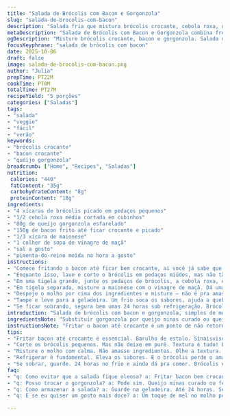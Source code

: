 ```yaml
---
title: "Salada de Brócolis com Bacon e Gorgonzola"
slug: "salada-de-brocolis-com-bacon"
description: "Salada fria que mistura brócolis crocante, cebola roxa, queijo gorgonzola esfarelado e bacon crocante. Molho cremoso com maionese e vinagre de maçã, temperado com sal e pimenta para equilibrar. Refrigera para intensificar sabor. Serve cerca de 5 pessoas, combina textura e sabor marcante com toque ácido e defumado. Pode ser servida como acompanhamento ou prato leve, fácil de preparar, ideal pra dias quentes. Substituições indicadas para quem prefere queijos menos pungentes e opções para ajustes rápidos na cozinha."
metaDescription: "Salada de Brócolis com Bacon e Gorgonzola combina frescor e crocância. Uma experiência de sabores marcantes numa receita simples e deliciosa."
ogDescription: "Misture brócolis crocante, bacon e gorgonzola. Salada deliciosa e refrescante. Ótima para acompanhar ou um prato leve."
focusKeyphrase: "salada de brócolis com bacon"
date: 2025-10-06
draft: false
image: salada-de-brocolis-com-bacon.png
author: "Julia"
prepTime: PT22M
cookTime: PT0M
totalTime: PT27M
recipeYield: "5 porções"
categories: ["Saladas"]
tags:
- "salada"
- "veggie"
- "fácil"
- "verão"
keywords:
- "brócolis crocante"
- "bacon crocante"
- "queijo gorgonzola"
breadcrumb: ["Home", "Recipes", "Saladas"]
nutrition: 
 calories: "440"
 fatContent: "35g"
 carbohydrateContent: "8g"
 proteinContent: "18g"
ingredients:
- "4 xícaras de brócolis picado em pedaços pequenos"
- "1/2 cebola roxa média cortada em cubinhos"
- "80g de queijo gorgonzola esfarelado"
- "150g de bacon frito até ficar crocante e picado"
- "1/3 xícara de maionese"
- "1 colher de sopa de vinagre de maçã"
- "sal a gosto"
- "pimenta-do-reino moída na hora a gosto"
instructions:
- "Comece fritando o bacon até ficar bem crocante, aí você já sabe que vai dar aquele estalo gostoso quando morder. Reserve no papel toalha, pra tirar excesso de gordura – ninguém quer ficar com saladinha oleosa, certo?"
- "Enquanto isso, lave e corte o brócolis em pedaços miúdos, mas não tão pequenos que vire purê depois que o molho for colocado. A textura é essencial, né? Use a mão pra sentir a firmeza. A cebola roxa, pedacinhos pequenos, pra dar aquele susto de sabor quando morder."
- "Em uma tigela grande, junte os pedaços de brócolis, a cebola roxa, o queijo gorgonzola esfarelado (mas se quiser algo mais suave, pode trocar por cream cheese ou queijo minas curado, fica menos invasivo, confia), e o bacon crocante reservado."
- "Em tigela separada, misture a maionese com o vinagre de maçã. Dá uma batida rápida com um garfo até o molho parecer homogêneo. Aqui dá pra experimentar, se sentir muito ácido, coloca um tiquinho de mel pra equilibrar. O molho é o que vai unir sabores, então nada de exagerar e deixar a maionese pesada demais."
- "Despeje o molho por cima dos ingredientes e misture – não é pra amassar, mas ensacar bem todos os pedacinhos. Assim o molho chega em todo lugar, sem molhar demais. Se quiser textura diferente, uma pitada de mostarda dijon dá um toque ácido, testa aí."
- "Tampe e leve para a geladeira. Um frio soca os sabores, ajuda a quebrar aquele amargor do brócolis cru e equilibra o salgado do bacon com o doce do vinagre. Deixe por pelo menos 1 hora e 15 minutos, mas se for até 2h melhor ainda. Antes de servir, prove, ajuste sal e pimenta na hora – às vezes precisa de um tapa a mais."
- "Se ficar sobrando, segura bem umas 24 horas sob refrigeração. Brócolis pode ficar levemente escuro, normal, mas o frescor se mantém. Evite congelar, porque aí vira pastoso, acaba toda a crocância."
introduction: "Salada de brócolis com bacon e gorgonzola, simples de montar, mas cheia de personalidade. O crocante do bacon sobre o fresco do brócolis, combinado com a pungência do queijo cria um contraste que surpreende. Já fiz várias vezes; no começo achei que colocava pouco tempero, a salada ficava apagada. O segredo pra mim foi respeitar o tempo de resfriamento e não exagerar no molho, pra textura não sumir. Pode parecer uma receita só no frio, mas o aroma do bacon quente já avisa que por ali vai rolar coisa boa. Perfeita pra férias, churrasco ou almoço mais casual."
ingredientsNote: "Substituir gorgonzola por queijo minas curado ou queijo feta dá uma suavizada no sabor, ótimo para quem não curte queijo azul. Use bacon de boa qualidade, o sabor defumado importa muito. Se quiser um toque ácido diferente, experimente vinagre balsâmico pela mesma quantidade, só atenção pra não escurecer o brócolis. Maionese pode ser caseira ou industrial; caseira deixa o molho menos doce e mais refrescante. Cebola roxa crua pode ser substituída por cebola comum branca, mas o sabor muda; nesse caso, pique menor e, se quiser, deixe de molho em água fria por 10 minutos antes de usar pra tirar um pouco do ardor. Sempre ajuste sal depois de juntar tudo, porque o bacon e o queijo já entregam bastante."
instructionsNote: "Fritar o bacon até crocante é um ponto de não retorno. Ou está crocante e quebra na boca – porque gordura liberada é aroma liberado – ou está mole, e estraga textura. Reserve em papel absorvente para evitar excesso de óleo na salada. Cortar brócolis bem pequeno facilita na comilança, não tem quem goste de grandes pedaços crus, mas cuidado para não virar purê na farinha do molho. Misturar o molho na tigela pequena antes evita pedaços de maionese que nem todo mundo gosta. Na hora de juntar molho com os ingredientes, faça movimentos leves, envolvendo, e não esmagando, pra não perder a crocância. O resfriamento na geladeira ajuda o molho penetrar melhor sem que a salada perca a leveza. Sempre prove antes de servir; sal e pimenta são amigos que podem ser adicionados na última hora para garantir equilíbrio. Salada tem que ser viva, não empapuçada. Se no dia seguinte estiver um pouco decaída, joga uma pitada fresca de suco de limão ou raspas de limão por cima; revive sabores imediatamente."
tips:
- "Fritar bacon até crocante é essencial. Barulho de estalo. Sinaisvisuais. Deixe em papel toalha pra tirar oleosidade. Assim a salada não fica pesada. Olhe o ponto. Quando é crocante, você sabe. Perfeito para misturar."
- "Corte os brócolis pequenos. Mas não deixe em purê. Textura é tudo! Experimente a crocância. Cebola roxa deve ser em cubinhos. Um pouco do sabor intenso ao morder. Não economize nas etapas. É a salada que precisa de leveza. Use a mão para sentir."
- "Misture o molho com calma. Não amasse ingredientes. Olhe a textura. Um toque de mostarda dijon, se quiser. Tocada ácida. Prove o molho antes de despejar. Mais ácido? Um pouco de mel e equilíbrio. Sempre prove. Ajustes finais são cruciais."
- "Refrigerar é fundamental. Eleva os sabores. E o brócolis perde o amargor. Tempo certo é vital. De 1h e 15min a 2h na geladeira. Dependendo da pressa. Retirar e ajustar sal e pimenta só no final. Salada deve ser viva. Não pálida."
- "Se sobrar, guarde. 24 horas no frio e ainda dá pra comer. Brócolis escurece ligeiramente. Normal, mas não congela. Crocância vai embora. Melhor cozinhar pra comer fresco, rende mais sabor. Sensação ao comer não é igual."
faq:
- "q: Como evitar que a salada fique oleosa? a: Fritar bacon bem crocante faz a diferença. Se deixar mole, vai ter gordura na salada. Papel toalha ajuda. Aperte o excesso depois."
- "q: Posso trocar o gorgonzola? a: Pode sim. Queijo minas curado ou feta são boas opções. Menos forte, mais leve. A textura fica semelhante. Melhor pra quem não curte muito queijo azul."
- "q: Como armazenar a salada? a: Guarde na geladeira. Até 24 horas. Se ficar escura, não tem problema. O frescor ainda se mantém. Mas não congele. Isso estraga a crocância."
- "q: E se eu quiser um gosto mais doce? a: Um toque de mel no molho pode melhorar. Lembre-se de equilibrar. Não exagere. Pode testar o açúcar também. Mais fácil e leve."

---
```

